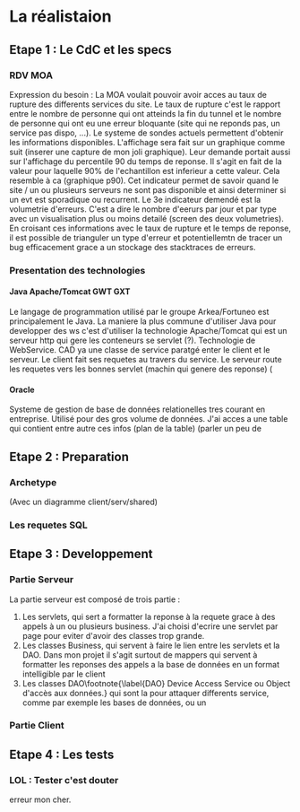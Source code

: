 La réalistaion
==============

Etape 1 : Le CdC et les specs
-----------------------------

### RDV MOA

Expression du besoin :
La MOA voulait pouvoir avoir acces au taux de rupture des differents services du site.
Le taux de rupture c'est le rapport entre le nombre de personne qui ont atteinds la fin du tunnel et le nombre de personne qui ont eu une erreur bloquante (site qui ne reponds pas, un service pas dispo, ...). Le systeme de sondes actuels permettent d'obtenir les informations disponibles. L'affichage sera fait sur un graphique comme suit (inserer une capture de mon joli graphique).
Leur demande portait aussi sur l'affichage du percentile 90 du temps de reponse. Il s'agit en fait de la valeur pour laquelle 90% de l'echantillon est inferieur a cette valeur. Cela resemble à ca (graphique p90). Cet indicateur permet de savoir quand le site / un ou plusieurs serveurs ne sont pas disponible et ainsi determiner si un evt est sporadique ou recurrent.
Le 3e indicateur demendé est la volumetrie d'erreurs. C'est a dire le nombre d'eerurs par jour et par type avec un visualisation plus ou moins detailé (screen des deux volumetries). En croisant ces informations avec le taux de rupture et le temps de reponse, il est possible de trianguler un type d'erreur et potentiellemtn de tracer un bug efficacement grace a un stockage des stacktraces de erreurs.

### Presentation des technologies

#### Java Apache/Tomcat GWT GXT 

Le langage de programmation utilisé par le groupe Arkea/Fortuneo est principalement le Java. La maniere la plus commune d'utiliser Java pour developper des ws c'est d'utiliser la technologie Apache/Tomcat qui est un serveur http qui gere les conteneurs se servlet (?).
Technologie de WebService. CAD ya une classe de service paratgé enter le client et le serveur. Le client fait ses requetes au travers du service. Le serveur route les requetes vers les bonnes servlet (machin qui genere des reponse) (

#### Oracle

Systeme de gestion de base de données relationelles tres courant en entreprise. Utilisé pour des gros volume de données. J'ai acces a une table qui contient entre autre ces infos (plan de la table) (parler un peu de 


Etape 2 : Preparation
---------------------

### Archetype

(Avec un diagramme client/serv/shared)

### Les requetes SQL

Etape 3 : Developpement
-----------------------

### Partie Serveur

La partie serveur est composé de trois partie :
1. Les servlets, qui sert a formatter la reponse à la requete grace à des appels à un ou plusieurs business.
	J'ai choisi d'ecrire une servlet par page pour eviter d'avoir des classes trop grande.
2. Les classes Business, qui servent à faire le lien entre les servlets et la DAO. Dans mon projet il s'agit surtout de mappers qui servent
	à formatter les reponses des appels a la base de données en un format intelligible par le client
3. Les classes DAO\footnote{\label{DAO} Device Access Service ou Object d'accès aux données.} qui sont la pour attaquer differents service, 
	comme par exemple les bases de données, ou un 

### Partie Client


Etape 4 : Les tests
-------------------

### LOL : Tester c'est douter

erreur mon cher.
